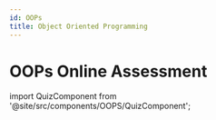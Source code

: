 ```yaml
---
id: OOPs
title: Object Oriented Programming
---
```


# OOPs Online Assessment

import QuizComponent from '@site/src/components/OOPS/QuizComponent';

<QuizComponent />
